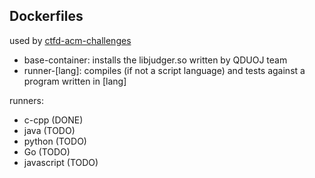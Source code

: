 ## Dockerfiles

used by [ctfd-acm-challenges](/mssctf-platform/ctfd-acm-challenges)

* base-container: installs the libjudger.so written by QDUOJ team
* runner-\[lang\]: compiles (if not a script language) and tests against a program written in \[lang\]

runners:

* c-cpp (DONE)
* java (TODO)
* python (TODO)
* Go (TODO)
* javascript (TODO)